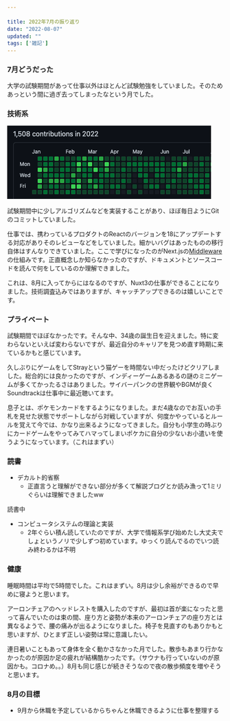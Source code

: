```yaml
---

title: 2022年7月の振り返り
date: "2022-08-07"
updated: ""
tags: ['雑記']
---
```


### 7月どうだった
大学の試験期間があって仕事以外はほとんど試験勉強をしていました。そのためあっという間に過ぎ去ってしまったなという月でした。



### 技術系

![2022年7月の草](../images/github202207.png)

試験期間中に少しアルゴリズムなどを実装することがあり、ほぼ毎日ようにGitのコミットしていました。

仕事では、携わっているプロダクトのReactのバージョンを18にアップデートする対応がありそのレビューなどをしていました。細かいバグはあったものの移行自体はすんなりできていました。ここで学びになったのがNext.jsの[Middleware](https://nextjs.org/docs/advanced-features/middleware)の仕組みです。正直概念しか知らなかったのですが、ドキュメントとソースコードを読んで何をしているのか理解できました。

これは、8月に入ってからにはなるのですが、Nuxt3の仕事ができることになりました。技術調査込みではありますが、キャッチアップできるのは嬉しいことです。



### プライベート

試験期間でほぼなかったです。そんな中、34歳の誕生日を迎えました。特に変わらないといえば変わらないですが、最近自分のキャリアを見つめ直す時期に来ているかもと感じています。

久しぶりにゲームをしてStrayという猫ゲーを時間ない中だったけどクリアしました。総合的には良かったのですが、インディーゲームあるあるの謎のミニゲームが多くてかったるさはありました。サイバーパンクの世界観やBGMが良くSoundtrackは仕事中に最近聴いてます。

息子とは、ポケモンカードをするようになりました。まだ4歳なのでお互いの手札を見せた状態でサポートしながら対戦していますが、何度かやっているとルールを覚えて今では、かなり出来るようになってきました。自分も小学生の時ぶりにカードゲームをやってみてハマってしまいポケカに自分の少ないお小遣いを使うようになっています。（これはまずい）


### 読書

- デカルト的省察
  - 正直言うと理解ができない部分が多くて解説ブログとか読み漁って1ミリぐらいは理解できましたww

読書中

- コンピュータシステムの理論と実装
  - 2年ぐらい積ん読していたのですが、大学で情報系学び始めたし大丈夫でしょというノリで少しずつ初めています。ゆっくり読んでるのでいつ読み終わるかは不明

### 健康

睡眠時間は平均で5時間でした。これはまずい。8月は少し余裕ができるので早めに寝ようと思います。

アーロンチェアのヘッドレストを購入したのですが、最初は首が楽になったと思って喜んでいたのは束の間、座り方と姿勢が本来のアーロンチェアの座り方とは異なるようで、腰の痛みが出るようになりました。椅子を見直すのもありかもと思いますが、ひとまず正しい姿勢は常に意識したい。

連日暑いこともあって身体を全く動かさなかった月でした。散歩もあまり行かなかったのが原因か足の疲れが結構酷かったです。（サウナも行っていないのが原因かも。コロナめ。。）8月も同じ感じが続きそうなので夜の散歩頻度を増やそうと思います。




### 8月の目標
- 9月から休職を予定しているからちゃんと休職できるように仕事を整理する
